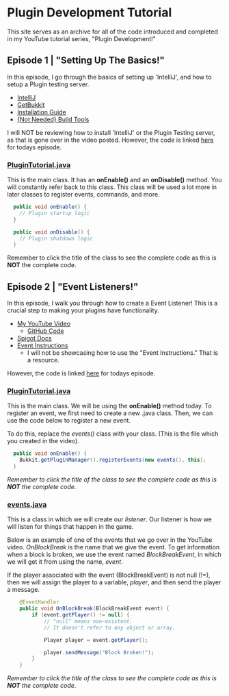 
# Plugin Development Tutorial

This site serves as an archive for all of the code introduced and completed in my YouTube tutorial series, "Plugin Development!"

## Episode 1 | "Setting Up The Basics!"
In this episode, I go through the basics of setting up 'IntelliJ', and how to setup a Plugin testing server.
 - [IntelliJ](https://www.jetbrains.com/idea/download/)
 - [GetBukkit](https://getbukkit.org/download/spigot)
 - [Installation Guide](https://www.spigotmc.org/wiki/spigot-installation/)
 - [{Not Needed} Build Tools](https://www.spigotmc.org/wiki/buildtools/)

I will NOT be reviewing how to install 'IntelliJ' or the Plugin Testing server, as that is gone over in the video posted.
However, the code is linked [here](https://github.com/SuperSilverStone/plugin-development/tree/main/episode1) for todays episode.

### [PluginTutorial.java](https://github.com/SuperSilverStone/plugin-development/tree/main/episode1)
This is the main class. It has an **onEnable()** and an **onDisable()** method. You will constantly refer back to this class.
This class will be used a lot more in later classes to register events, commands, and more.

```java
  public void onEnable() {
    // Plugin startup logic
  }
```
```java
  public void onDisable() {
    // Plugin shutdown logic
  }
```
Remember to click the title of the class to see the complete code as this is **NOT** the complete code.
## Episode 2 | "Event Listeners!"
In this episode, I walk you through how to create a Event Listener!
This is a crucial step to making your plugins have functionality.
- [My YouTube Video](http://notpostedyet.com/)
    - [GitHub Code](https://github.com/SuperSilverStone/plugin-development)
- [Spigot Docs](https://hub.spigotmc.org/javadocs/spigot/)
- [Event Instructions ](https://www.spigotmc.org/wiki/using-the-event-api/)
    - I will not be showcasing how to use the "Event Instructions." That is a resource.

However, the code is linked [here](https://github.com/SuperSilverStone/plugin-development/tree/main/episode2) for todays episode.

### [PluginTutorial.java](https://github.com/SuperSilverStone/plugin-development/tree/main/episode2)
This is the main class. 
We will be using the **onEnable()** method today.
To register an event, we first need to create a new .java class.
Then, we can use the code below to register a new event.

To do this, replace the *events()* class with your class. 
(This is the file which you created in the video).
```java
  public void onEnable() {
    Bukkit.getPluginManager().registerEvents(new events(), this);
  }
```
*Remember to click the title of the class to see the complete code as this is **NOT** the complete code.*

### [events.java](https://github.com/SuperSilverStone/plugin-development/tree/main/episode2/events.java)
This is a class in which we will create our *listener*.
Our listener is how we will listen for things that happen in the game.

Below is an example of one of the events that we go over in the YouTube video.
*OnBlockBreak* is the name that we give the event.
To get information when a block is broken, we use the event named *BlockBreakEvent*, in which
we will get it from using the name, *event*.

If the player associated with the event (BlockBreakEvent) is not null (!=), then we
will assign the player to a variable, *player*, and then send the player a message.
```java
    @EventHandler
    public void OnBlockBreak(BlockBreakEvent event) {
        if (event.getPlayer() != null) { 
            // "null" means non-existent.
            // It doesn't refer to any object or array.

            Player player = event.getPlayer();

            player.sendMessage("Block Broken!");
        }
    }
```
*Remember to click the title of the class to see the complete code as this is **NOT** the complete code.*
